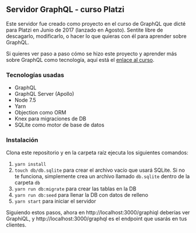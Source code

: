 ## Servidor GraphQL - curso Platzi

Este servidor fue creado como proyecto en el curso de GraphQL que dicté para Platzi en Junio de 2017 (lanzado en Agosto). Sentite libre de descagarlo, modificarlo, o hacer lo que quieras con él para aprender sobre GraphQL.

Si quieres ver paso a paso cómo se hizo este proyecto y aprender más sobre GraphQL como tecnología, aquí está el [enlace al curso](https://platzi.com/graphql).

### Tecnologías usadas

- GraphQL
- GraphQL Server (Apollo)
- Node 7.5
- Yarn
- Objection como ORM
- Knex para migraciones de DB
- SQLite como motor de base de datos

### Instalación

Clona este repositorio y en la carpeta raíz ejecuta los siguientes comandos:

1. `yarn install`
1. `touch db/db.sqlite` para crear el archivo vacío que usará SQLite. Si no te funciona, simplemente crea un archivo llamado `db.sqlite` dentro de la carpeta `db`
1. `yarn run db:migrate` para crear las tablas en la DB
1. `yarn run db:seed` para llenar la DB con datos de relleno
1. `yarn start` para iniciar el servidor

Siguiendo estos pasos, ahora en http://localhost:3000/graphiql deberías ver GraphiQL, y http://localhost:3000/graphql es el endpoint que usarás en tus clientes.
